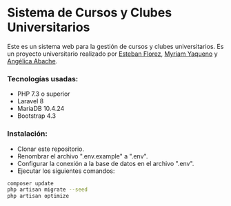 # Sistema de Cursos y Clubes Universitarios

Este es un sistema web para la gestión de cursos y clubes universitarios. Es un proyecto universitario realizado por [Esteban Florez](https://github.com/esteban-florez), [Myriam Yaqueno](https://github.com/MariYaqueno) y [Angélica Abache](https://github.com/angelabache10).

### Tecnologías usadas:

* PHP 7.3 o superior
* Laravel 8
* MariaDB 10.4.24
* Bootstrap 4.3

### Instalación:

- Clonar este repositorio.
- Renombrar el archivo ".env.example" a ".env".
- Configurar la conexión a la base de datos en el archivo ".env". 
- Ejecutar los siguientes comandos:
```sh
composer update
php artisan migrate --seed
php artisan optimize
```
